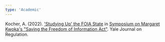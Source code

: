 ```yaml
---
type: 'Academic'
---
```

Kocher, A. (2022). ['Studying Up' the FOIA State](https://www.yalejreg.com/nc/symposium-saving-foia-08/) in [Symposium on Margaret Kwoka's "Saving the Freedom of Information Act"](https://www.yalejreg.com/topic/symposium-saving-foia/). Yale Journal on Regulation.
